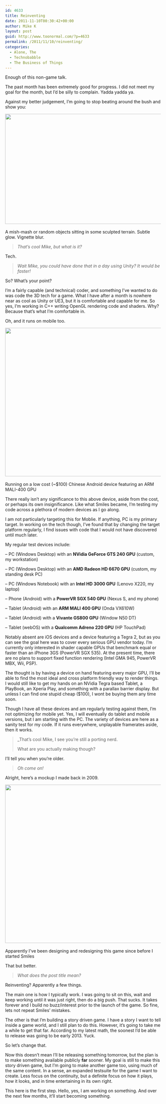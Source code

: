 ```yaml
---
id: 4633
title: Reinventing
date: 2011-11-10T00:30:42+00:00
author: Mike K
layout: post
guid: http://www.toonormal.com/?p=4633
permalink: /2011/11/10/reinventing/
categories:
  - Alone, The
  - Technobabble
  - The Business of Things
---
```

Enough of this non-game talk.

The past month has been extremely good for progress. I did not meet my goal for the month, but I&#8217;d be silly to complain. Yadda yadda ya.

Against my better judgement, I&#8217;m going to stop beating around the bush and show you:

<div id="attachment_4634" style="max-width: 650px" class="wp-caption aligncenter">
  <a href="/wp-content/uploads/2011/11/Tease01.png"><img src="/wp-content/uploads/2011/11/Tease01-640x356.png" alt="" title="Tease01" width="640" height="356" class="size-large wp-image-4634" srcset="http://blog.toonormal.com/wp-content/uploads/2011/11/Tease01-640x356.png 640w, http://blog.toonormal.com/wp-content/uploads/2011/11/Tease01-450x250.png 450w, http://blog.toonormal.com/wp-content/uploads/2011/11/Tease01.png 1051w" sizes="(max-width: 640px) 100vw, 640px" /></a>
  
  <p class="wp-caption-text">
    A mish-mash or random objects sitting in some sculpted terrain. Subtle glow. Vignette blur.
  </p>
</div>

> _That&#8217;s cool Mike, but what is it?_

Tech.

> _Wait Mike, you could have done that in a day using Unity? It would be faster!_

So? What&#8217;s your point?

I&#8217;m a fairly capable (and technical) coder, and something I&#8217;ve wanted to do was code the 3D tech for a game. What I have after a month is nowhere near as cool as Unity or UE3, but it is comfortable and capable for me. So yes, I&#8217;m working in C++ writing OpenGL rendering code and shaders. Why? Because that&#8217;s what I&#8217;m comfortable in.

Oh, and it runs on mobile too.

<div id="attachment_4643" style="max-width: 650px" class="wp-caption aligncenter">
  <a href="/wp-content/uploads/2011/11/Tease02.jpg"><img src="/wp-content/uploads/2011/11/Tease02-640x480.jpg" alt="" title="Tease02" width="640" height="480" class="size-large wp-image-4643" srcset="http://blog.toonormal.com/wp-content/uploads/2011/11/Tease02-640x480.jpg 640w, http://blog.toonormal.com/wp-content/uploads/2011/11/Tease02-450x337.jpg 450w, http://blog.toonormal.com/wp-content/uploads/2011/11/Tease02.jpg 1204w" sizes="(max-width: 640px) 100vw, 640px" /></a>
  
  <p class="wp-caption-text">
    Running on a low cost (~$100) Chinese Android device featuring an ARM MALI-400 GPU
  </p>
</div>

There really isn&#8217;t any significance to this above device, aside from the cost, or perhaps its own insignificance. Like what Smiles became, I&#8217;m testing my code across a plethora of modern devices as I go along.

I am not particularly targeting this for Moblie. If anything, PC is my primary target. In working on the tech though, I&#8217;ve found that by changing the target platform regularly, I find issues with code that I would not have discovered until much later.

My regular test devices include:
  
&#8211; PC (Windows Desktop) with an **NVidia GeForce GTS 240 GPU** (custom, my workstation)
  
&#8211; PC (Windows Desktop) with an **AMD Radeon HD 6670 GPU** (custom, my standing desk PC)
  
&#8211; PC (Windows Notebook) with an **Intel HD 3000 GPU** (Lenovo X220, my laptop)
  
&#8211; Phone (Android) with a **PowerVR SGX 540 GPU** (Nexus S, and my phone)
  
&#8211; Tablet (Android) with an **ARM MALI 400 GPU** (Onda VX610W)
  
&#8211; Tablet (Android) with a **Vivante GS800 GPU** (Window N50 DT)
  
&#8211; Tablet (webOS) with a **Qualcomm Adreno 220 GPU** (HP TouchPad)

Notably absent are iOS devices and a device featuring a Tegra 2, but as you can see the goal here was to cover every serious GPU vendor today. I&#8217;m currently only interested in shader capable GPUs that benchmark equal or faster than an iPhone 3GS (PowerVR SGX 535). At the present time, there are no plans to support fixed function rendering (Intel GMA 945, PowerVR MBX, Wii, PSP).

The thought is by having a device on hand featuring every major GPU, I&#8217;ll be able to find the most ideal and cross platform friendly way to render things. I would still like to get my hands on an NVidia Tegra based Tablet, a PlayBook, an Xperia Play, and something with a parallax barrier display. But unless I can find one stupid cheap ($100), I wont be buying them any time soon.

Though I have all these devices and am regularly testing against them, I&#8217;m not optimizing for mobile yet. Yes, I will eventually do tablet and mobile versions, but I am starting with the PC. The variety of devices are here as a sanity test for my code. If it runs everywhere, unplayable framerates aside, then it works.

> _That&#8217;s cool Mike, I see you&#8217;re still a porting nerd. </p> 
> 
> What are you actually making though?</em></blockquote> 
> 
> I&#8217;ll tell you when you&#8217;re older.
> 
> > _Oh come on!_
> 
> Alright, here&#8217;s a mockup I made back in 2009.
> 
> <div id="attachment_4665" style="max-width: 650px" class="wp-caption aligncenter">
>   <a href="/wp-content/uploads/2011/11/Mockup18.jpg"><img src="/wp-content/uploads/2011/11/Mockup18-640x512.jpg" alt="" title="Mockup18" width="640" height="512" class="size-large wp-image-4665" srcset="http://blog.toonormal.com/wp-content/uploads/2011/11/Mockup18-640x512.jpg 640w, http://blog.toonormal.com/wp-content/uploads/2011/11/Mockup18-450x360.jpg 450w, http://blog.toonormal.com/wp-content/uploads/2011/11/Mockup18.jpg 720w" sizes="(max-width: 640px) 100vw, 640px" /></a>
>   
>   <p class="wp-caption-text">
>     Apparently I've been designing and redesigning this game since before I started Smiles
>   </p>
> </div>
> 
> That but better.
> 
> > _What does the post title mean?_
> 
> Reinventing? Apparently a few things.
> 
> The main one is how I typically work. I was going to sit on this, wait and keep working until it was just right, then do a big push. That sucks. It takes forever and I build no buzz/interest prior to the launch of the game. So fine, lets not repeat Smiles&#8217; mistakes.
> 
> The other is that I&#8217;m building a story driven game. I have a story I want to tell inside a game world, and I still plan to do this. However, it&#8217;s going to take me a while to get that far. According to my latest math, the soonest I&#8217;d be able to release was going to be early 2013. Yuck.
> 
> So let&#8217;s change that.
> 
> Now this doesn&#8217;t mean I&#8217;ll be releasing something tomorrow, but the plan is to make something available publicly **far** sooner. My goal is still to make this story driven game, but I&#8217;m going to make another game too, using much of the same content. In a sense, an expanded testsuite for the game I want to create. Less focus on the continuity, but a definite focus on how it plays, how it looks, and in time entertaining in its own right.
> 
> This here is the first step. Hello, yes, I am working on something. And over the next few months, it&#8217;ll start becoming something.